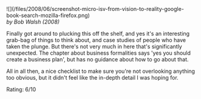 <!--
.. title: Micro ISV : From Vision to Reality
.. slug: micro-isv-from-vision-to-reality
.. date: 2008-06-20 15:50:57-05:00
.. tags: media,book,non-fiction,startups
-->

<span style="float: left">
![](/files/2008/06/screenshot-micro-isv-from-vision-to-reality-google-book-search-mozilla-firefox.png)
</span>

*by Bob Walsh (2008)*

Finally got around to plucking this off the shelf, and yes it's an
interesting grab-bag of things to think about, and case studies of
people who have taken the plunge. But there's not very much in here
that's significantly unexpected. The chapter about business formalities
says 'yes you should create a business plan', but has no guidance about
how to go about that.

All in all then, a nice checklist to make sure you're not overlooking
anything too obvious, but it didn't feel like the in-depth detail I was
hoping for.

Rating: 6/10

<br style="clear: both" />
